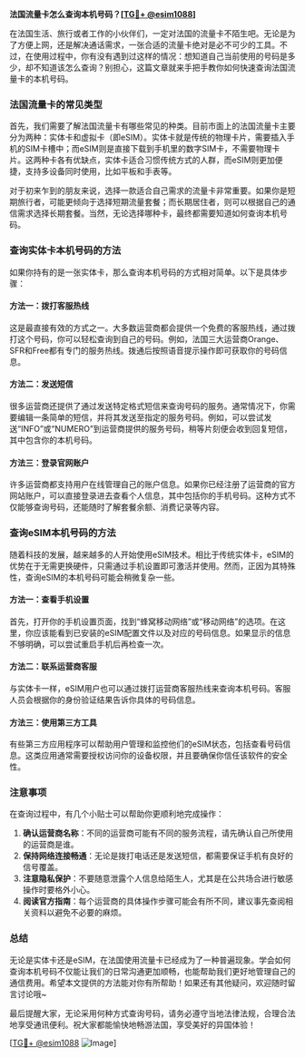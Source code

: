 **法国流量卡怎么查询本机号码？[[TG💪+ @esim1088](https://t.me/s/esim1088)]**

在法国生活、旅行或者工作的小伙伴们，一定对法国的流量卡不陌生吧。无论是为了方便上网，还是解决通话需求，一张合适的流量卡绝对是必不可少的工具。不过，在使用过程中，你有没有遇到过这样的情况：想知道自己当前使用的号码是多少，却不知道该怎么查询？别担心，这篇文章就来手把手教你如何快速查询法国流量卡的本机号码。

### 法国流量卡的常见类型

首先，我们需要了解法国流量卡有哪些常见的种类。目前市面上的法国流量卡主要分为两种：实体卡和虚拟卡（即eSIM）。实体卡就是传统的物理卡片，需要插入手机的SIM卡槽中；而eSIM则是直接下载到手机里的数字SIM卡，不需要物理卡片。这两种卡各有优缺点，实体卡适合习惯传统方式的人群，而eSIM则更加便捷，支持多设备同时使用，比如平板和手表等。

对于初来乍到的朋友来说，选择一款适合自己需求的流量卡非常重要。如果你是短期旅行者，可能更倾向于选择短期流量套餐；而长期居住者，则可以根据自己的通信需求选择长期套餐。当然，无论选择哪种卡，最终都需要知道如何查询本机号码。

### 查询实体卡本机号码的方法

如果你持有的是一张实体卡，那么查询本机号码的方式相对简单。以下是具体步骤：

#### 方法一：拨打客服热线
这是最直接有效的方式之一。大多数运营商都会提供一个免费的客服热线，通过拨打这个号码，你可以轻松查询到自己的号码。例如，法国三大运营商Orange、SFR和Free都有专门的服务热线。拨通后按照语音提示操作即可获取你的号码信息。

#### 方法二：发送短信
很多运营商还提供了通过发送特定格式短信来查询号码的服务。通常情况下，你需要编辑一条简单的短信，并将其发送至指定的服务号码。例如，可以尝试发送“INFO”或“NUMERO”到运营商提供的服务号码，稍等片刻便会收到回复短信，其中包含你的本机号码。

#### 方法三：登录官网账户
许多运营商都支持用户在线管理自己的账户信息。如果你已经注册了运营商的官方网站账户，可以直接登录进去查看个人信息，其中包括你的手机号码。这种方式不仅能够查询号码，还能随时了解套餐余额、消费记录等内容。

### 查询eSIM本机号码的方法

随着科技的发展，越来越多的人开始使用eSIM技术。相比于传统实体卡，eSIM的优势在于无需更换硬件，只需通过手机设置即可激活并使用。然而，正因为其特殊性，查询eSIM的本机号码可能会稍微复杂一些。

#### 方法一：查看手机设置
首先，打开你的手机设置页面，找到“蜂窝移动网络”或“移动网络”的选项。在这里，你应该能看到已安装的eSIM配置文件以及对应的号码信息。如果显示的信息不够明确，可以尝试重启手机后再检查一次。

#### 方法二：联系运营商客服
与实体卡一样，eSIM用户也可以通过拨打运营商客服热线来查询本机号码。客服人员会根据你的身份验证结果告诉你具体的号码信息。

#### 方法三：使用第三方工具
有些第三方应用程序可以帮助用户管理和监控他们的eSIM状态，包括查看号码信息。这类应用通常需要授权访问你的设备权限，并且要确保你信任该软件的安全性。

### 注意事项

在查询过程中，有几个小贴士可以帮助你更顺利地完成操作：

1. **确认运营商名称**：不同的运营商可能有不同的服务流程，请先确认自己所使用的运营商是谁。
2. **保持网络连接畅通**：无论是拨打电话还是发送短信，都需要保证手机有良好的信号覆盖。
3. **注意隐私保护**：不要随意泄露个人信息给陌生人，尤其是在公共场合进行敏感操作时要格外小心。
4. **阅读官方指南**：每个运营商的具体操作步骤可能会有所不同，建议事先查阅相关资料以避免不必要的麻烦。

### 总结

无论是实体卡还是eSIM，在法国使用流量卡已经成为了一种普遍现象。学会如何查询本机号码不仅能让我们的日常沟通更加顺畅，也能帮助我们更好地管理自己的通信费用。希望本文提供的方法能对你有所帮助！如果还有其他疑问，欢迎随时留言讨论哦~ 

最后提醒大家，无论采用何种方式查询号码，请务必遵守当地法律法规，合理合法地享受通讯便利。祝大家都能愉快地畅游法国，享受美好的异国体验！

[[TG💪+ @esim1088](https://t.me/s/esim1088) ![Image](https://i.postimg.cc/4NQfJmqS/Snipaste-2025-05-13-00-14-12.png)]